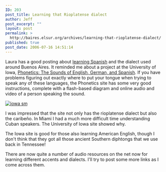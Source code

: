 ```yaml
---
ID: 203
post_title: Learning that Rioplatense dialect
author: Jeff
post_excerpt: ""
layout: post
permalink: >
  http://baires.elsur.org/archives/learning-that-rioplatense-dialect/
published: true
post_date: 2006-07-16 14:51:14
---
```

Laura has a   good posting about <a href="http://movingtoargentina.typepad.com/my_weblog/2006/07/learning_spanis.html">learning Spanish</a> and the dialect used around Buenos Aires. It reminded me about a project at the University of Iowa, <a href="http://www.uiowa.edu/~acadtech/phonetics/#">Phonetics: The Sounds of English, German, and Spanish</a>. If you have problems figuring out exactly where to put your tongue when trying to speak any of these languages, the Phonetics site has some very good instructions, complete with a flash-based diagram and  online audio and video of a person speaking the sound. 

<a href="http://baires.elsur.org/wp-content/uploads/2006/07/iowa-language-hi.jpg"><img id="image205" src="http://baires.elsur.org/wp-content/uploads/2006/07/iowa-language-sm.jpg" alt="iowa sm" /></a>

I was impressed that the site not only has the rioplatense dialect but also the caribe&#241;o. In Miami I had a much more difficult time understanding Cuban speakers. The University of Iowa site showed why.

The Iowa site is good for those also learning American English, though I don't think that they got all those ancient Southern diphtongs that we use back in Tennessee! 


There are now quite a number of audio resources on the net now for learning different accents and dialects. I'll try to post some more links as I come across them.